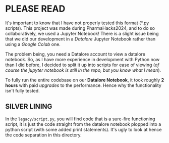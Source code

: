 # PLEASE READ

It's important to know that I have not properly tested this format (*.py scripts). This project was made during PharmaHacks2024, and to do so collaboratively, we used a Jupyter Notebook! There is a slight issue being that we did our development in a *Datalore* Jupyter Notebook rather than using a *Google Colab* one.

The problem being, you need a Datalore account to view a datalore notebook. So, as I have more experience in development with Python now than I did before, I decided to split it up into scripts for ease of viewing (*of course the jupyter notebook is still in the repo, but you know what I mean*).

To fully run the entire codebase on our **Datalore Notebook**, it took roughly **2 hours** with paid *upgrades* to the performance. Hence why the functionality isn't fully tested.

## SILVER LINING

In the `legacy/script.py`, you will find code that is a sure-fire functioning script, it is just the code straight from the datalore notebook plopped into a python script (with some added print statements). It's ugly to look at hence the code separation in this directory.